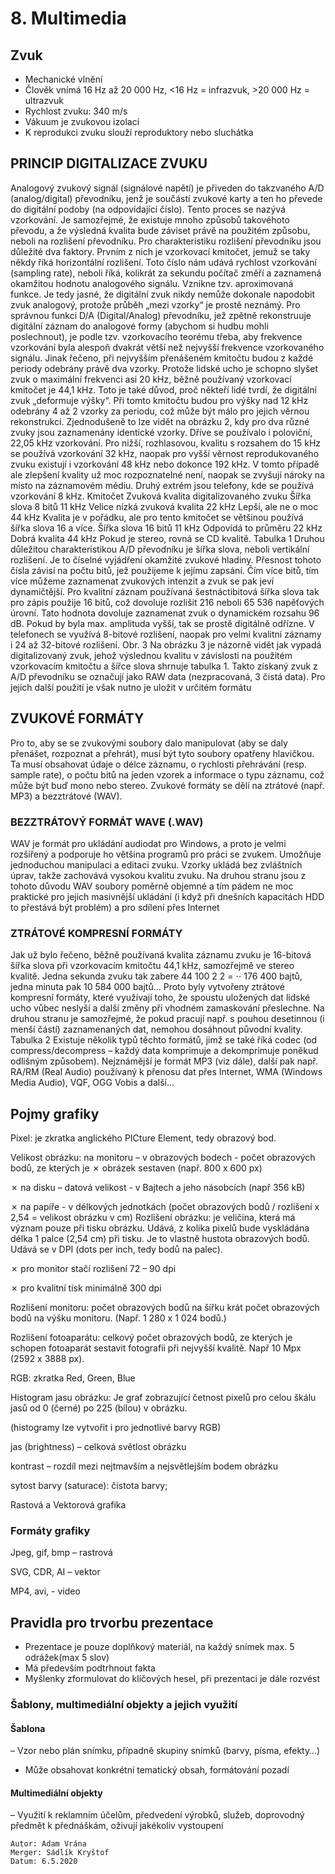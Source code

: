 # 8. Multimedia

## Zvuk
- Mechanické vlnění
- Člověk vnímá 16 Hz až 20 000 Hz, <16 Hz = infrazvuk, >20 000 Hz = ultrazvuk
- Rychlost zvuku: 340 m/s
- Vákuum je zvukovou izolací
- K reprodukci zvuku slouží reproduktory nebo sluchátka

## PRINCIP DIGITALIZACE ZVUKU

Analogový zvukový signál (signálové napětí) je přiveden do takzvaného A/D (analog/digital)
převodníku, jenž je součástí zvukové karty a ten ho převede do digitální podoby (na odpovídající číslo).
Tento proces se nazývá vzorkování. Je samozřejmé, že existuje mnoho způsobů takovéhoto převodu, a
že výsledná kvalita bude záviset právě na použitém způsobu, neboli na rozlišení převodníku. Pro
charakteristiku rozlišení převodníku jsou důležité dva faktory. Prvním z nich je vzorkovací kmitočet,
jemuž se taky někdy říká horizontální rozlišení. Toto číslo nám udává rychlost vzorkování (sampling
rate), neboli říká, kolikrát za sekundu počítač změří a zaznamená okamžitou hodnotu analogového
signálu. Vznikne tzv. aproximovaná funkce. Je tedy jasné, že digitální zvuk nikdy nemůže dokonale
napodobit zvuk analogový, protože průběh „mezi vzorky“ je prostě neznámý. Pro správnou funkci D/A
(Digital/Analog) převodníku, jež zpětně rekonstruuje digitální záznam do analogové formy (abychom
si hudbu mohli poslechnout), je podle tzv. vzorkovacího teorému třeba, aby frekvence vzorkování byla
alespoň dvakrát větší než nejvyšší frekvence vzorkovaného signálu. Jinak řečeno, při nejvyšším
přenášeném kmitočtu budou z každé periody odebrány právě dva vzorky. Protože lidské ucho je
schopno slyšet zvuk o maximální frekvenci asi 20 kHz, běžně používaný vzorkovací kmitočet je 44,1
kHz. Toto je také důvod, proč někteří lidé tvrdí, že digitální zvuk „deformuje výšky“. Při tomto
kmitočtu budou pro výšky nad 12 kHz odebrány 4 až 2 vzorky za periodu, což může být málo pro
jejich věrnou rekonstrukci. Zjednodušeně to lze vidět na obrázku 2, kdy pro dva různé zvuky jsou
zaznamenány identické vzorky. Dříve se používalo i poloviční, 22,05 kHz vzorkování. Pro nižší,
rozhlasovou, kvalitu s rozsahem do 15 kHz se používá vzorkování 32 kHz, naopak pro vyšší věrnost
reprodukovaného zvuku existují i vzorkování 48 kHz nebo dokonce 192 kHz. V tomto případě ale
zlepšení kvality už moc rozpoznatelné není, naopak se zvyšují nároky na místo na záznamovém médiu.
Druhý extrém jsou telefony, kde se používá vzorkování 8 kHz. Kmitočet Zvuková kvalita
digitalizovaného zvuku Šířka slova 8 bitů 11 kHz Velice nízká zvuková kvalita 22 kHz Lepší, ale ne o
moc 44 kHz Kvalita je v pořádku, ale pro tento kmitočet se většinou používá šířka slova 16 a více.
Šířka slova 16 bitů 11 kHz Odpovídá to průměru 22 kHz Dobrá kvalita 44 kHz Pokud je stereo, rovná
se CD kvalitě. Tabulka 1 Druhou důležitou charakteristikou A/D převodníku je šířka slova, neboli
vertikální rozlišení. Je to číselné vyjádření okamžité zvukové hladiny. Přesnost tohoto čísla závisí na
počtu bitů, jež použijeme k jejímu zapsání. Čím více bitů, tím více můžeme zaznamenat zvukových
intenzit a zvuk se pak jeví dynamičtější. Pro kvalitní záznam používaná šestnáctibitová šířka slova tak
pro zápis použije 16 bitů, což dovoluje rozlišit 216 neboli 65 536 napěťových úrovní. Tato hodnota
dovoluje zaznamenat zvuk o dynamickém rozsahu 96 dB. Pokud by byla max. amplituda vyšší, tak se
prostě digitálně odřízne. V telefonech se využívá 8-bitové rozlišení, naopak pro velmi kvalitní záznamy
i 24 až 32-bitové rozlišení. Obr. 3 Na obrázku 3 je názorně vidět jak vypadá digitalizovaný zvuk, jehož
výslednou kvalitu v závislosti na použitém vzorkovacím kmitočtu a šířce slova shrnuje tabulka 1. Takto
získaný zvuk z A/D převodníku se označují jako RAW data (nezpracovaná, 3 čistá data). Pro jejich
další použití je však nutno je uložit v určitém formátu

## ZVUKOVÉ FORMÁTY

Pro to, aby se se zvukovými soubory dalo manipulovat (aby se daly přenášet, rozpoznat a přehrát),
musí být tyto soubory opatřeny hlavičkou. Ta musí obsahovat údaje o délce záznamu, o rychlosti
přehrávání (resp. sample rate), o počtu bitů na jeden vzorek a informace o typu záznamu, což může být
buď mono nebo stereo. Zvukové formáty se dělí na ztrátové (např. MP3) a bezztrátové (WAV).

### BEZZTRÁTOVÝ FORMÁT WAVE (.WAV)

WAV je formát pro ukládání audiodat pro Windows, a proto je velmi rozšířený a podporuje ho většina
programů pro práci se zvukem. Umožňuje jednoduchou manipulaci a editaci zvuku. Vzorky ukládá bez
zvláštních úprav, takže zachovává vysokou kvalitu zvuku. Na druhou stranu jsou z tohoto důvodu WAV
soubory poměrně objemné a tím pádem ne moc praktické pro jejich masivnější ukládání (i když při
dnešních kapacitách HDD to přestává být problém) a pro sdílení přes Internet


### ZTRÁTOVÉ KOMPRESNÍ FORMÁTY

Jak už bylo řečeno, běžně používaná kvalita záznamu zvuku je 16-bitová šířka slova při vzorkovacím
kmitočtu 44,1 kHz, samozřejmě ve stereo kvalitě. Jedna sekunda zvuku tak zabere 44 100 2 2 = ⋅⋅
176 400 bajtů, jedna minuta pak 10 584 000 bajtů... Proto byly vytvořeny ztrátové kompresní formáty,
které využívají toho, že spoustu uložených dat lidské ucho vůbec neslyší a další změny při vhodném
zamaskování přeslechne. Na druhou stranu je samozřejmé, že pokud pracují např. s pouhou desetinnou
(i menší částí) zaznamenaných dat, nemohou dosáhnout původní kvality. Tabulka 2 Existuje několik
typů těchto formátů, jimž se také říká codec (od compress/decompress – každý data komprimuje a
dekomprimuje poněkud odlišným způsobem). Nejznámější je formát MP3 (viz dále), další pak např.
RA/RM (Real Audio) používaný k přenosu dat přes Internet, WMA (Windows Media Audio), VQF,
OGG Vobis a další...

## Pojmy grafiky

Pixel: je zkratka anglického PICture Element, tedy obrazový bod.

Velikost obrázku: na monitoru – v obrazových bodech - počet obrazových bodů, ze kterých je ✗
obrázek sestaven (např. 800 x 600 px)

✗ na disku – datová velikost - v Bajtech a jeho násobcích (např 356 kB)

✗ na papíře - v délkových jednotkách (počet obrazových bodů / rozlišení x 2,54 = velikost obrázku v
cm)
Rozlišení obrázku: je veličina, která má význam pouze při tisku obrázku. Udává, z kolika pixelů bude
vyskládána délka 1 palce (2,54 cm) při tisku. Je to vlastně hustota obrazových bodů. Udává se v DPI
(dots per inch, tedy bodů na palec).

✗ pro monitor stačí rozlišení 72 – 90 dpi

✗ pro kvalitní tisk minimálně 300 dpi

Rozlišení monitoru: počet obrazových bodů na šířku krát počet obrazových bodů na výšku monitoru.
(Např. 1 280 x 1 024 bodů.)

Rozlišení fotoaparátu: celkový počet obrazových bodů, ze kterých je schopen fotoaparát sestavit
fotografii při nejvyšší kvalitě. Např 10 Mpx (2592 x 3888 px).

RGB: zkratka Red, Green, Blue

Histogram jasu obrázku: Je graf zobrazující četnost pixelů pro celou škálu jasů od 0 (černé) po 225
(bílou) v obrázku.

(histogramy lze vytvořit i pro jednotlivé barvy RGB)

jas (brightness) – celková světlost obrázku

kontrast – rozdíl mezi nejtmavším a nejsvětlejším bodem obrázku


sytost barvy (saturace): čistota barvy;

Rastová a Vektorová grafika

### Formáty grafiky

Jpeg, gif, bmp – rastrová

SVG, CDR, AI – vektor

MP4, avi, - video

## Pravidla pro trvorbu prezentace
- Prezentace je pouze doplňkový materiál, na každý snímek max. 5 odrážek(max 5 slov)
- Má především podtrhnout fakta
- Myšlenky zformulovat do klíčových hesel, při prezentaci je dále rozvést

### Šablony, multimediální objekty a jejich využití

#### Šablona 
– Vzor nebo plán snímku, případně skupiny snímků (barvy, písma, efekty…)
- Může obsahovat konkrétní tematický obsah, formátování pozadí

#### Multimediální objekty 

– Využití k reklamním účelům, předvedení výrobků, služeb, doprovodný předmět k přednáškám, 
oživují jakékoliv vystoupení
```
Autor: Adam Vrána
Merger: Sádlík Kryštof
Datum: 6.5.2020
```
